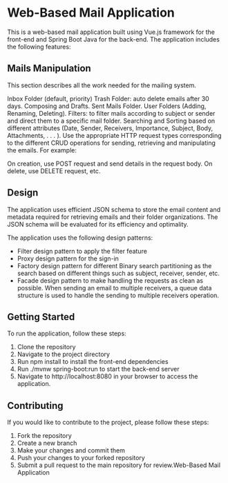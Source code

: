 <!-- # Web-Based-Mail-Server
## How to Run
  - Clone the repo
  - Open The backend folder as a Springboot project
  - run the project
  - Open the frontend folder as a Vue.js project
   ### Configure the app
     npm install
   ### Run the app
     npm run serve -->
# Web-Based Mail Application
This is a web-based mail application built using Vue.js framework for the front-end and Spring Boot Java for the back-end. The application includes the following features:

## Mails Manipulation
This section describes all the work needed for the mailing system.

Inbox Folder (default, priority)
Trash Folder: auto delete emails after 30 days.
Composing and Drafts.
Sent Mails Folder.
User Folders (Adding, Renaming, Deleting).
Filters: to filter mails according to subject or sender and direct them to a specific mail folder.
Searching and Sorting based on different attributes (Date, Sender, Receivers, Importance, Subject, Body, Attachments, . . . ).
Use the appropriate HTTP request types corresponding to the different CRUD operations for sending, retrieving and manipulating the emails. For example:

On creation, use POST request and send details in the request body.
On delete, use DELETE request, etc.
## Design
The application uses efficient JSON schema to store the email content and metadata required for retrieving emails and their folder organizations. The JSON schema will be evaluated for its efficiency and optimality.

The application uses the following design patterns:

* Filter design pattern to apply the filter feature
* Proxy design pattern for the sign-in
* Factory design pattern for different Binary search partitioning as the search based on different things such as subject, receiver, sender, etc.
* Facade design pattern to make handling the requests as clean as possible.
When sending an email to multiple receivers, a queue data structure is used to handle the sending to multiple receivers operation.

## Getting Started
To run the application, follow these steps:

1. Clone the repository
2. Navigate to the project directory
3. Run npm install to install the front-end dependencies
4. Run ./mvnw spring-boot:run to start the back-end server
5. Navigate to http://localhost:8080 in your browser to access the application.
## Contributing
If you would like to contribute to the project, please follow these steps:

1. Fork the repository
2. Create a new branch
3. Make your changes and commit them
4. Push your changes to your forked repository
5. Submit a pull request to the main repository for review.Web-Based Mail Application
